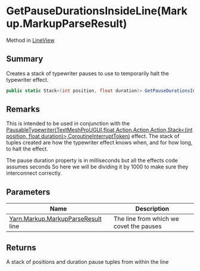 # GetPauseDurationsInsideLine(Markup.MarkupParseResult)

Method in [LineView](yarn.unity.lineview.md)

## Summary

Creates a stack of typewriter pauses to use to temporarily halt the typewriter effect.

```csharp
public static Stack<(int position, float duration)> GetPauseDurationsInsideLine(Markup.MarkupParseResult line)
```

## Remarks

This is intended to be used in conjunction with the [PausableTypewriter(TextMeshProUGUI,float,Action,Action,Action,Stack<(int position, float duration)>,CoroutineInterruptToken)](yarn.unity.effects.pausabletypewriter.md) effect. The stack of tuples created are how the typewriter effect knows when, and for how long, to halt the effect.

The pause duration property is in milliseconds but all the effects code assumes seconds So here we will be dividing it by 1000 to make sure they interconnect correctly.

## Parameters

| Name                                                                   | Description                             |
| ---------------------------------------------------------------------- | --------------------------------------- |
| [Yarn.Markup.MarkupParseResult](yarn.markup.markupparseresult.md) line | The line from which we covet the pauses |

## Returns

A stack of positions and duration pause tuples from within the line
